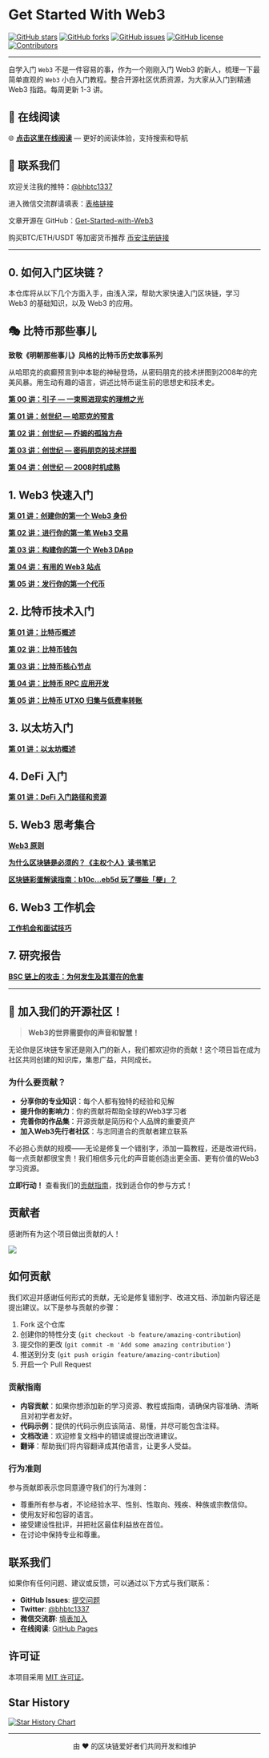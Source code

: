 # Get Started With Web3

[![GitHub stars](https://img.shields.io/github/stars/beihaili/Get-Started-with-Web3)](https://github.com/beihaili/Get-Started-with-Web3/stargazers)
[![GitHub forks](https://img.shields.io/github/forks/beihaili/Get-Started-with-Web3)](https://github.com/beihaili/Get-Started-with-Web3/network/members)
[![GitHub issues](https://img.shields.io/github/issues/beihaili/Get-Started-with-Web3)](https://github.com/beihaili/Get-Started-with-Web3/issues)
[![GitHub license](https://img.shields.io/github/license/beihaili/Get-Started-with-Web3)](https://github.com/beihaili/Get-Started-with-Web3/blob/main/LICENSE)
[![Contributors](https://img.shields.io/github/contributors/beihaili/Get-Started-with-Web3)](https://github.com/beihaili/Get-Started-with-Web3/graphs/contributors)

---

自学入门 `Web3` 不是一件容易的事，作为一个刚刚入门 Web3 的新人，梳理一下最简单直观的 `Web3` 小白入门教程。整合开源社区优质资源，为大家从入门到精通 Web3 指路。每周更新 1-3 讲。

## 📖 在线阅读

🌐 **[点击这里在线阅读](https://beihaili.github.io/Get-Started-with-Web3/)** — 更好的阅读体验，支持搜索和导航

## 🤝 联系我们

欢迎关注我的推特：[@bhbtc1337](https://twitter.com/bhbtc1337)

进入微信交流群请填表：[表格链接](https://forms.gle/QMBwL6LwZyQew1tX8)

文章开源在 GitHub：[Get-Started-with-Web3](https://github.com/beihaili/Get-Started-with-Web3)

购买BTC/ETH/USDT 等加密货币推荐 [币安](https://www.binance.com/zh-CN)[注册链接](https://accounts.marketwebb.me/register?ref=39797374)

---

## 0. 如何入门区块链？

本仓库将从以下几个方面入手，由浅入深，帮助大家快速入门区块链，学习 Web3 的基础知识，以及 Web3 的应用。

## 🎭 比特币那些事儿

**致敬《明朝那些事儿》风格的比特币历史故事系列**

从哈耶克的疯癫预言到中本聪的神秘登场，从密码朋克的技术拼图到2008年的完美风暴。用生动有趣的语言，讲述比特币诞生前的思想史和技术史。

[**第 00 讲：引子 — 一束照进现实的理想之光**](https://github.com/beihaili/Get-Started-with-Web3/blob/main/比特币那些事儿/00_引子：一束照进现实的理想之光.md)

[**第 01 讲：创世纪 — 哈耶克的预言**](https://github.com/beihaili/Get-Started-with-Web3/blob/main/比特币那些事儿/01_创世纪：哈耶克的预言.md)

[**第 02 讲：创世纪 — 乔姆的孤独方舟**](https://github.com/beihaili/Get-Started-with-Web3/blob/main/比特币那些事儿/02_创世纪：乔姆的孤独方舟.md)

[**第 03 讲：创世纪 — 密码朋克的技术拼图**](https://github.com/beihaili/Get-Started-with-Web3/blob/main/比特币那些事儿/03_创世纪：密码朋克的技术拼图.md)

[**第 04 讲：创世纪 — 2008时机成熟**](https://github.com/beihaili/Get-Started-with-Web3/blob/main/比特币那些事儿/04_创世纪：2008时机成熟.md)

## 1. Web3 快速入门

[**第 01 讲：创建你的第一个 Web3 身份**](https://github.com/beihaili/Get-Started-with-Web3/blob/main/01_Web3QuickStart/01_FirstWeb3Identity/README.MD)

[**第 02 讲：进行你的第一笔 Web3 交易**](https://github.com/beihaili/Get-Started-with-Web3/blob/main/01_Web3QuickStart/02_FirstWeb3Transaction/README.MD)

[**第 03 讲：构建你的第一个 Web3 DApp**](https://github.com/beihaili/Get-Started-with-Web3/blob/main/01_Web3QuickStart/03_FirstWeb3Dapp/README.MD)

[**第 04 讲：有用的 Web3 站点**](https://github.com/beihaili/Get-Started-with-Web3/blob/main/01_Web3QuickStart/04_UsefulWeb3Sites/README.MD)

[**第 05 讲：发行你的第一个代币**](https://github.com/beihaili/Get-Started-with-Web3/blob/main/01_Web3QuickStart/05_LaunchYourFirstToken/README.MD)

## 2. 比特币技术入门

[**第 01 讲：比特币概述**](https://github.com/beihaili/Get-Started-with-Web3/blob/main/02_GetStartedWithBitcoin/01_Overview/README.MD)

[**第 02 讲：比特币钱包**](https://github.com/beihaili/Get-Started-with-Web3/blob/main/02_GetStartedWithBitcoin/02_BitcoinWallet/README.MD)

[**第 03 讲：比特币核心节点**](https://github.com/beihaili/Get-Started-with-Web3/blob/main/02_GetStartedWithBitcoin/03_BitcoinCore/README.MD)

[**第 04 讲：比特币 RPC 应用开发**](https://github.com/beihaili/Get-Started-with-Web3/blob/main/02_GetStartedWithBitcoin/04_BitcoinRPC/README.MD)

[**第 05 讲：比特币 UTXO 归集与低费率转账**](https://github.com/beihaili/Get-Started-with-Web3/blob/main/02_GetStartedWithBitcoin/05_BitcoinUTXOConsolidator/README.MD)

## 3. 以太坊入门

[**第 01 讲：以太坊概述**](https://github.com/beihaili/Get-Started-with-Web3/blob/main/03_GetStartedWithEtherum/01_Overview/README.MD)

## 4. DeFi 入门

[**第 01 讲：DeFi 入门路径和资源**](https://github.com/beihaili/Get-Started-with-Web3/tree/main/04_GetStartedWithDeFi)

## 5. Web3 思考集合

[**Web3 原则**](https://github.com/beihaili/Get-Started-with-Web3/blob/main/Web3Thoughts/01_Principles/README.MD)

[**为什么区块链是必须的？《主权个人》读书笔记**](https://github.com/beihaili/Get-Started-with-Web3/blob/main/Web3Thoughts/02_WhyBlockchainIsNecessary/README.MD)

[**区块链彩蛋解读指南：b10c...eb5d 玩了哪些「梗」？**](https://github.com/beihaili/Get-Started-with-Web3/blob/main/Web3Thoughts/03_TheCoolestTransactionOnBitcoin/README.MD)

## 6. Web3 工作机会

[**工作机会和面试技巧**](https://github.com/beihaili/Get-Started-with-Web3/blob/main/Web3WorkOpportunities/README.md)

## 7. 研究报告

[**BSC 链上的攻击：为何发生及其潜在的危害**](/OurResearch/Search01_BscAttack/README.md)

---

## 📢 加入我们的开源社区！

> **Web3的世界需要你的声音和智慧！**

无论你是区块链专家还是刚入门的新人，我们都欢迎你的贡献！这个项目旨在成为社区共同创建的知识库，集思广益，共同成长。

### 为什么要贡献？

- **分享你的专业知识**：每个人都有独特的经验和见解
- **提升你的影响力**：你的贡献将帮助全球的Web3学习者
- **完善你的作品集**：开源贡献是简历和个人品牌的重要资产
- **加入Web3先行者社区**：与志同道合的贡献者建立联系

不必担心贡献的规模——无论是修复一个错别字，添加一篇教程，还是改进代码，每一点贡献都很宝贵！我们相信多元化的声音能创造出更全面、更有价值的Web3学习资源。

**立即行动！** 查看我们的[贡献指南](#如何贡献)，找到适合你的参与方式！

## 贡献者

感谢所有为这个项目做出贡献的人！

<a href="https://github.com/beihaili/Get-Started-with-Web3/graphs/contributors">
  <img src="https://contrib.rocks/image?repo=beihaili/Get-Started-with-Web3&t=1717826094" />
</a>

<!-- 由 contrib.rocks 提供支持 -->

## 如何贡献

我们欢迎并感谢任何形式的贡献，无论是修复错别字、改进文档、添加新内容还是提出建议。以下是参与贡献的步骤：

1. Fork 这个仓库
2. 创建你的特性分支 (`git checkout -b feature/amazing-contribution`)
3. 提交你的更改 (`git commit -m 'Add some amazing contribution'`)
4. 推送到分支 (`git push origin feature/amazing-contribution`)
5. 开启一个 Pull Request

### 贡献指南

- **内容贡献**：如果你想添加新的学习资源、教程或指南，请确保内容准确、清晰且对初学者友好。
- **代码示例**：提供的代码示例应该简洁、易懂，并尽可能包含注释。
- **文档改进**：欢迎修复文档中的错误或提出改进建议。
- **翻译**：帮助我们将内容翻译成其他语言，让更多人受益。

### 行为准则

参与贡献即表示您同意遵守我们的行为准则：

- 尊重所有参与者，不论经验水平、性别、性取向、残疾、种族或宗教信仰。
- 使用友好和包容的语言。
- 接受建设性批评，并把社区最佳利益放在首位。
- 在讨论中保持专业和尊重。

## 联系我们

如果你有任何问题、建议或反馈，可以通过以下方式与我们联系：

- **GitHub Issues**: [提交问题](https://github.com/beihaili/Get-Started-with-Web3/issues)
- **Twitter**: [@bhbtc1337](https://twitter.com/bhbtc1337)
- **微信交流群**: [填表加入](https://forms.gle/QMBwL6LwZyQew1tX8)
- **在线阅读**: [GitHub Pages](https://beihaili.github.io/Get-Started-with-Web3/)

## 许可证

本项目采用 [MIT 许可证](https://github.com/beihaili/Get-Started-with-Web3/blob/main/LICENSE)。

## Star History

[![Star History Chart](https://api.star-history.com/svg?repos=beihaili/Get-Started-with-Web3&type=Date)](https://star-history.com/#beihaili/Get-Started-with-Web3&Date)

---

<p align="center">由 ❤️ 的区块链爱好者们共同开发和维护</p>